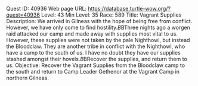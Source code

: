 Quest ID: 40936
Web page URL: https://database.turtle-wow.org/?quest=40936
Level: 43
Min Level: 35
Race: 589
Title: Vagrant Supplies
Description: We arrived in Gilneas with the hope of being free from conflict. However, we have only come to find hostility.$B$BThree nights ago a worgen raid attacked our camp and made away with supplies most vital to us. However, these supplies were not taken by the pale Nighthowl, but instead the Bloodclaw. They are another tribe in conflict with the Nighthowl, who have a camp to the south of us. I have no doubt they have our supplies stashed amongst their hovels.$B$BRecover the supplies, and return them to us.
Objective: Recover the Vagrant Supplies from the Bloodclaw camp to the south and return to Camp Leader Gethenor at the Vagrant Camp in northern Gilneas.
